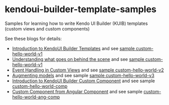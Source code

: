 # kendoui-builder-template-samples
Samples for learning how to write Kendo UI Builder (KUIB) templates (custom views and custom components)

See these blogs for details:
 * [Introduction to KendoUI Builder Templates](https://goo.gl/feRMEd) and see [sample custom-hello-world-v1](https://github.com/thierryciot/kendoui-builder-template-samples/tree/master/templates/views/custom-hello-world-v1)
 * [Understanding what goes on behind the scene](https://goo.gl/cDHZoS) and see [sample custom-hello-world-v1](https://github.com/thierryciot/kendoui-builder-template-samples/tree/master/templates/views/custom-hello-world-v1)
 * [Event Handling in Custom Views](https://goo.gl/do9Ly5) and see [sample custom-hello-world-v2](https://github.com/thierryciot/kendoui-builder-template-samples/tree/master/templates/views/custom-hello-world-v2)
 * [Augmenting models](https://goo.gl/T4komk) and see sample [sample custom-hello-world-v3](https://github.com/thierryciot/kendoui-builder-template-samples/tree/master/templates/views/custom-hello-world-v3)
 * [Introduction to KendoUI Builder Custom Component](https://goo.gl/S7fdVx) and see sample [custom-hello-world-comp](https://github.com/thierryciot/kendoui-builder-template-samples/tree/master/templates/components/custom-hello-world-comp)
 * [Custom Component from Angular Component]() and see sample [custom-hello-world-ang-comp](https://github.com/thierryciot/kendoui-builder-template-samples/tree/master/templates/components/custom-hello-world-ang-comp)
